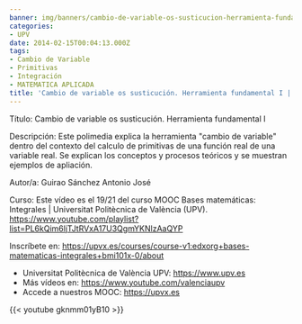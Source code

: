 ```yaml
---
banner: img/banners/cambio-de-variable-os-susticucion-herramienta-fundamental-i-19-21-upv.jpg
categories:
- UPV
date: 2014-02-15T00:04:13.000Z
tags:
- Cambio de Variable
- Primitivas
- Integración
- MATEMATICA APLICADA
title: 'Cambio de variable os susticución. Herramienta fundamental I | 19/21 | UPV'
---
```


Título: Cambio de variable os susticución. Herramienta fundamental I

Descripción: Este polimedia explica la herramienta "cambio de variable" dentro del contexto del calculo de primitivas de una función real de una variable real. Se explican los conceptos y procesos teóricos y se muestran ejemplos de apliación. 

Autor/a: Guirao Sánchez Antonio José

Curso: Este vídeo es el 19/21 del curso MOOC Bases matemáticas: Integrales | Universitat Politècnica de València (UPV). https://www.youtube.com/playlist?list=PL6kQim6ljTJtRVxA17U3QgmYKNlzAaQYP 

Inscríbete en: https://upvx.es/courses/course-v1:edxorg+bases-matematicas-integrales+bmi101x-0/about


+ Universitat Politècnica de València UPV: https://www.upv.es
+ Más vídeos en: https://www.youtube.com/valenciaupv
+ Accede a nuestros MOOC: https://upvx.es

{{< youtube gknmm01yB10 >}}

